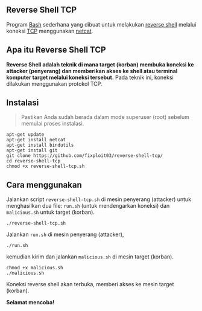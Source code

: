 ## Reverse Shell TCP

Program [Bash](https://id.m.wikipedia.org/wiki/Bash_(syel_Unix)) sederhana yang dibuat untuk melakukan [reverse shell](https://github.com/fixploit03/reverse-shell-tcp/tree/main#apa-itu-reverse-shell-tcp) melalui koneksi [TCP](https://www.exabytes.co.id/blog/transmission-control-protocol/) menggunakan [netcat](https://nmap.org/ncat/).

## Apa itu Reverse Shell TCP

**Reverse Shell adalah teknik di mana target (korban) membuka koneksi ke attacker (penyerang) dan memberikan akses ke shell atau terminal komputer target melalui koneksi tersebut.** Pada teknik ini, koneksi dilakukan menggunakan protokol TCP.

## Instalasi 

> Pastikan Anda sudah berada dalam mode superuser (root) sebelum memulai proses instalasi.

```
apt-get update
apt-get install netcat
apt-get install bindutils
apt-get install git
git clone https://github.com/fixploit03/reverse-shell-tcp/
cd reverse-shell-tcp
chmod +x reverse-shell-tcp.sh
```

## Cara menggunakan

Jalankan script `reverse-shell-tcp.sh` di mesin penyerang (attacker) untuk menghasilkan dua file: `run.sh` (untuk mendengarkan koneksi) dan `malicious.sh` untuk target (korban).

```
./reverse-shell-tcp.sh
```

Jalankan `run.sh` di mesin penyerang (attacker), 

```
./run.sh
```

kemudian kirim dan jalankan `malicious.sh` di mesin target (korban).

```
chmod +x malicious.sh
./malicious.sh
```

Koneksi reverse shell akan terbuka, memberi akses ke mesin target (korban).

**Selamat mencoba!**
